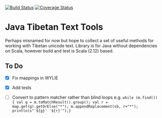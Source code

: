 [![Build Status](https://travis-ci.org/lavender-flowerdew/java-tibetan-text-tools.svg?branch=master)](https://travis-ci.org/lavender-flowerdew/java-tibetan-text-tools)
[![Coverage Status](https://coveralls.io/repos/github/lavender-flowerdew/java-tibetan-text-tools/badge.svg?branch=master)](https://coveralls.io/github/lavender-flowerdew/java-tibetan-text-tools?branch=master)

# Java Tibetan Text Tools

Perhaps misnamed for now but hope to collect a set of useful methods for working with Tibetan unicode text. Library is for Java without dependencies on Scala, however build and test is Scala (2.12) based.

## To Do

- [x] Fix mappings in WYLIE
- [x] Add tests
- [ ] Convert to pattern matcher rather than blind loops e.g. `while (m.find()) { val g = m.toMatchResult().group(); val r = map.get(g).getOrElse("*"); m.appendReplacement(sb, r+"*"); println(s"'${g}' '${r}'");}`

